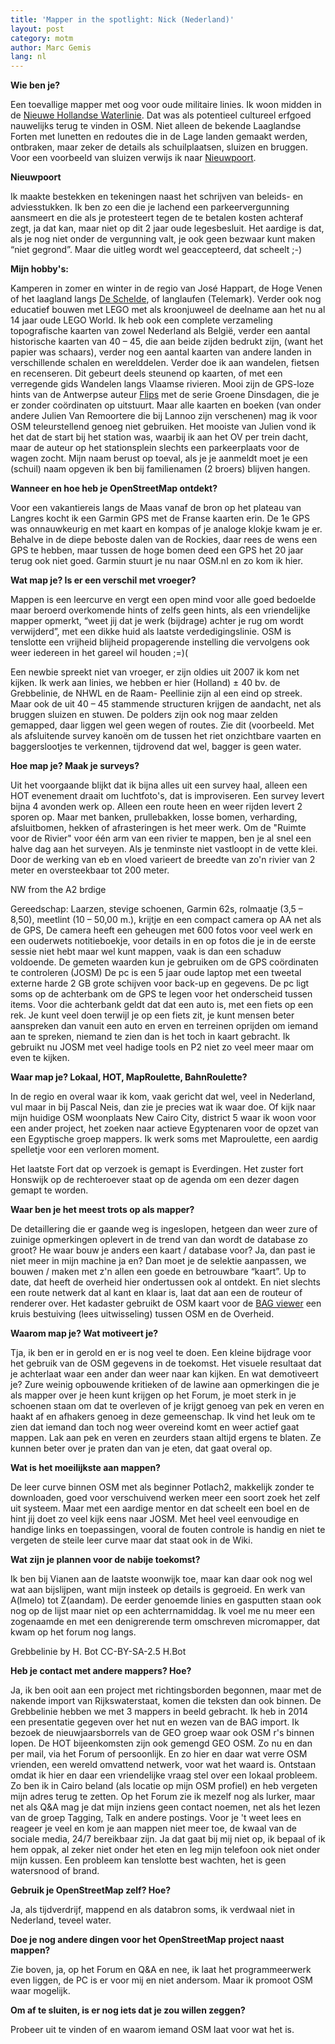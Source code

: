 ```yaml
---
title: 'Mapper in the spotlight: Nick (Nederland)'
layout: post
category: motm
author: Marc Gemis
lang: nl
---
```


**Wie ben je?**

Een toevallige mapper met oog voor oude militaire linies. Ik woon midden in de [Nieuwe Hollandse Waterlinie](https://en.wikipedia.org/wiki/Hollandic_Water_Line). Dat was als potentieel cultureel erfgoed nauwelijks terug te vinden in OSM. Niet alleen de bekende Laaglandse Forten met lunetten en redoutes die in de Lage landen gemaakt werden, ontbraken, maar zeker de details als schuilplaatsen, sluizen en bruggen. Voor een voorbeeld van sluizen verwijs ik naar [Nieuwpoort](http://osm.org/go/0Et7eGDS).

**Nieuwpoort**

Ik maakte bestekken en tekeningen naast het schrijven van beleids- en adviesstukken. Ik ben zo een die je lachend een parkeervergunning aansmeert en die als je protesteert tegen de te betalen kosten achteraf zegt, ja dat kan, maar niet op dit 2 jaar oude legesbesluit. Het aardige is dat, als je nog niet onder de vergunning valt, je ook geen bezwaar kunt maken “niet gegrond”. Maar die uitleg wordt wel geaccepteerd, dat scheelt ;-)

**Mijn hobby's:**

Kamperen in zomer en winter in de regio van José Happart, de Hoge Venen of het laagland langs [De Schelde](https://en.wikipedia.org/wiki/Scheldt), of langlaufen (Telemark). Verder ook nog educatief bouwen met LEGO met als kroonjuweel de deelname aan het nu al 14 jaar oude LEGO World.
Ik heb ook een complete verzameling topografische kaarten van zowel Nederland als België, verder een aantal historische kaarten van 40 – 45, die aan beide zijden bedrukt zijn, (want het papier was schaars), verder nog een aantal kaarten van andere landen in verschillende schalen en werelddelen.
Verder doe ik aan wandelen, fietsen en recenseren. Dit gebeurt deels steunend op kaarten, of met een verregende gids Wandelen langs Vlaamse rivieren.
Mooi zijn de GPS-loze hints van de Antwerpse auteur [Flips](http://zilvervis.net/2011/11/25/jan-flips-vlaams-wandelpionier-1919-2010/) met de serie Groene Dinsdagen, die je er zonder coördinaten op uitstuurt. Maar alle kaarten en boeken (van onder andere Julien Van Remoortere die bij Lannoo zijn verschenen) mag ik voor OSM teleurstellend genoeg niet gebruiken. Het mooiste van Julien vond ik het dat de start bij het station was, waarbij ik aan het OV per trein dacht, maar de auteur op het stationsplein slechts een parkeerplaats voor de wagen zocht. Mijn naam berust op toeval, als je je aanmeldt moet je een (schuil) naam opgeven ik ben bij familienamen (2 broers) blijven hangen.

**Wanneer en hoe heb je OpenStreetMap ontdekt?**

Voor een vakantiereis langs de Maas vanaf de bron op het plateau van Langres kocht ik een Garmin GPS met de Franse kaarten erin. De 1e GPS was onnauwkeurig en met kaart en kompas of je analoge klokje kwam je er. Behalve in de diepe beboste dalen van de Rockies, daar rees de wens een GPS te hebben, maar tussen de hoge bomen deed een GPS het 20 jaar terug ook niet goed. Garmin stuurt je nu naar OSM.nl en zo kom ik hier.

**Wat map je? Is er een verschil met vroeger?**

Mappen is een leercurve en vergt een open mind voor alle goed bedoelde maar beroerd overkomende hints of zelfs geen hints, als een vriendelijke mapper opmerkt, “weet jij dat je werk (bijdrage) achter je rug om wordt verwijderd”, met een dikke huid als laatste verdedigingslinie. OSM is tenslotte een vrijheid blijheid propagerende instelling die vervolgens ook weer iedereen in het gareel wil houden ;=)(

Een newbie spreekt niet van vroeger, er zijn oldies uit 2007 ik kom net kijken. Ik werk aan linies, we hebben er hier (Holland) ± 40 bv. de Grebbelinie, de NHWL en de Raam- Peellinie zijn al een eind op streek. Maar ook de uit 40 – 45 stammende structuren krijgen de aandacht, net als bruggen sluizen en stuwen. De polders zijn ook nog maar zelden gemapped, daar liggen wel geen wegen of routes. Zie dit (voorbeeld. Met als afsluitende survey kanoën om de tussen het riet onzichtbare vaarten en baggerslootjes te verkennen, tijdrovend dat wel, bagger is geen water.

**Hoe map je? Maak je surveys?**

Uit het voorgaande blijkt dat ik bijna alles uit een survey haal, alleen een HOT evenement draait om luchtfoto's, dat is improviseren. Een survey levert bijna 4 avonden werk op. Alleen een route heen en weer rijden levert 2 sporen op. Maar met banken, prullebakken, losse bomen, verharding, afsluitbomen, hekken of afrasteringen is het meer werk. Om de "Ruimte voor de Rivier" voor één arm van een rivier te mappen, ben je al snel een halve dag aan het surveyen. Als je tenminste niet vastloopt in de vette klei. Door de werking van eb en vloed varieert de breedte van zo'n rivier van 2 meter en oversteekbaar tot 200 meter.

NW from the A2 brdige

Gereedschap: Laarzen, stevige schoenen, Garmin 62s, rolmaatje (3,5 – 8,50), meetlint (10 – 50,00 m.), krijtje en een compact camera op AA net als de GPS, De camera heeft een geheugen met 600 fotos voor veel werk en een ouderwets notitieboekje, voor details in en op fotos die je in de eerste sessie niet hebt maar wel kunt mappen, vaak is dan een schaduw voldoende. De gemeten waarden kun je gebruiken om de GPS coördinaten te controleren (JOSM) De pc is een 5 jaar oude laptop met een tweetal externe harde 2 GB grote schijven voor back-up en gegevens. De pc ligt soms op de achterbank om de GPS te legen voor het onderscheid tussen items. Voor die achterbank geldt dat dat een auto is, met een fiets op een rek. Je kunt veel doen terwijl je op een fiets zit, je kunt mensen beter aanspreken dan vanuit een auto en erven en terreinen oprijden om iemand aan te spreken, niemand te zien dan is het toch in kaart gebracht. Ik gebruikt nu JOSM met veel hadige tools en P2 niet zo veel meer maar om even te kijken.

**Waar map je? Lokaal, HOT, MapRoulette, BahnRoulette?**

In de regio en overal waar ik kom, vaak gericht dat wel, veel in Nederland, vul maar in bij Pascal Neis, dan zie je precies wat ik waar doe. Of kijk naar mijn huidige OSM woonplaats New Cairo City, district 5 waar ik woon voor een ander project, het zoeken naar actieve Egyptenaren voor de opzet van een Egyptische groep mappers. Ik werk soms met Maproulette, een aardig spelletje voor een verloren moment.

Het laatste Fort dat op verzoek is gemapt is Everdingen. Het zuster fort Honswijk op de rechteroever staat op de agenda om een dezer dagen gemapt te worden.

**Waar ben je het meest trots op als mapper?**

De detaillering die er gaande weg is ingeslopen, hetgeen dan weer zure of zuinige opmerkingen oplevert in de trend van dan wordt de database zo groot? He waar bouw je anders een kaart / database voor? Ja, dan past ie niet meer in mijn machine ja en? Dan moet je de selektie aanpassen, we bouwen / maken met z'n allen een goede en betrouwbare “kaart”. Up to date, dat heeft de overheid hier ondertussen ook al ontdekt. En niet slechts een route netwerk dat al kant en klaar is, laat dat aan een de routeur of renderer over. Het kadaster gebruikt de OSM kaart voor de [BAG viewer](https://bagviewer.kadaster.nl) een kruis bestuiving (lees uitwisseling) tussen OSM en de Overheid.

**Waarom map je? Wat motiveert je?**

Tja, ik ben er in gerold en er is nog veel te doen. Een kleine bijdrage voor het gebruik van de OSM gegevens in de toekomst. Het visuele resultaat dat je achterlaat waar een ander dan weer naar kan kijken. En wat demotiveert je? Zure weinig opbouwende kritieken of de lawine aan opmerkingen die je als mapper over je heen kunt krijgen op het Forum, je moet sterk in je schoenen staan om dat te overleven of je krijgt genoeg van pek en veren en haakt af en afhakers genoeg in deze gemeenschap. Ik vind het leuk om te zien dat iemand dan toch nog weer overeind komt en weer actief gaat mappen. Lak aan pek en veren en zeurders staan altijd ergens te blaten. Ze kunnen beter over je praten dan van je eten, dat gaat overal op.

**Wat is het moeilijkste aan mappen?**

De leer curve binnen OSM met als beginner Potlach2, makkelijk zonder te downloaden, goed voor verschuivend werken meer een soort zoek het zelf uit systeem. Maar met een aardige mentor en dat scheelt een boel en de hint jij doet zo veel kijk eens naar JOSM. Met heel veel eenvoudige en handige links en toepassingen, vooral de fouten controle is handig en niet te vergeten de steile leer curve maar dat staat ook in de Wiki.

**Wat zijn je plannen voor de nabije toekomst?**

Ik ben bij Vianen aan de laatste woonwijk toe, maar kan daar ook nog wel wat aan bijslijpen, want mijn insteek op details is gegroeid. En werk van A(lmelo) tot Z(aandam). De eerder genoemde linies en gasputten staan ook nog op de lijst maar niet op een achterrnamiddag. Ik voel me nu meer een zogenaamde en met een denigrerende term omschreven micromapper, dat kwam op het forum nog langs.

Grebbelinie by H. Bot CC-BY-SA-2.5 H.Bot

**Heb je contact met andere mappers? Hoe?**

Ja, ik ben ooit aan een project met richtingsborden begonnen, maar met de nakende import van Rijkswaterstaat, komen die teksten dan ook binnen. De Grebbelinie hebben we met 3 mappers in beeld gebracht. Ik heb in 2014 een presentatie gegeven over het nut en wezen van de BAG import. Ik bezoek de nieuwjaarsborrels van de GEO groep waar ook OSM r's binnen lopen. De HOT bijeenkomsten zijn ook gemengd GEO OSM. Zo nu en dan per mail, via het Forum of persoonlijk. En zo hier en daar wat verre OSM vrienden, een wereld omvattend netwerk, voor wat het waard is. Ontstaan omdat ik hier en daar een vriendelijke vraag stel over een lokaal probleem. Zo ben ik in Cairo beland (als locatie op mijn OSM profiel) en heb vergeten mijn adres terug te zetten. Op het Forum zie ik mezelf nog als lurker, maar net als Q&A mag je dat mijn inziens geen contact noemen, net als het lezen van de groep Tagging, Talk en andere postings. Voor je 't weet lees en reageer je veel en kom je aan mappen niet meer toe, de kwaal van de sociale media, 24/7 bereikbaar zijn. Ja dat gaat bij mij niet op, ik bepaal of ik hem oppak, al zeker niet onder het eten en leg mijn telefoon ook niet onder mijn kussen. Een probleem kan tenslotte best wachten, het is geen watersnood of brand.

**Gebruik je OpenStreetMap zelf? Hoe?**

Ja, als tijdverdrijf, mappend en als databron soms, ik verdwaal niet in Nederland, teveel water.

**Doe je nog andere dingen voor het OpenStreetMap project naast mappen?**

Zie boven, ja, op het Forum en Q&A en nee, ik laat het programmeerwerk even liggen, de PC is er voor mij en niet andersom. Maar ik promoot OSM waar mogelijk.

**Om af te sluiten, is er nog iets dat je zou willen zeggen?**

Probeer uit te vinden of en waarom iemand OSM laat voor wat het is.
